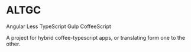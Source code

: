 ALTGC
===============

Angular Less TypeScript Gulp CoffeeScript

A project for hybrid coffee-typescript apps, or translating form one to the other.
